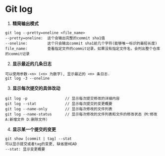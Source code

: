 <h1>Git log</h1>

1. **精简输出模式**
```
git log --pretty=oneline <file_name>
--pretty=oneline:  这个会输出完整的commit sha1值
--oneline:         这个只会输出commit sha1前几个字符(能够唯一标识的最短长度)
file_name:         查看指定文件的commit记录，如果没有指定文件名，会列出整个仓库的commit记录
```

2. **显示最近的几条日志**
```
可以使用参数-<n> (<n> 为数字), 显示最近的 <n> 条日志.
git log -3 --oneline
```

3. **显示每次提交的具体改动**
```
git log -p                 // 显示每次提交修改的详细内容
git log --stat             // 显示每次提交的变更概要
git log --name-only        // 显示每次修改的文件列表
git log --name-status      // 显示每次修改的文件列表和文件的修改状态（M:修改 A:新增文件 D:删除文件）
```

4. **显示某一个提交的变更**
```
git show [commit | tag] --stat   
可以显示提交或者tag的变更, 缺省是HEAD
--stat: 显示变更概要
```